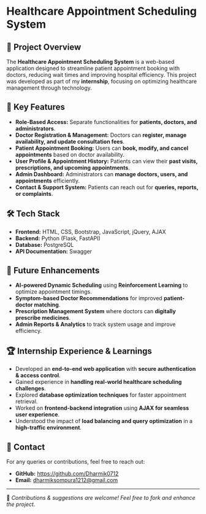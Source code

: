 # Healthcare Appointment Scheduling System

## 📌 Project Overview
The **Healthcare Appointment Scheduling System** is a web-based application designed to streamline patient appointment booking with doctors, reducing wait times and improving hospital efficiency. This project was developed as part of my **internship**, focusing on optimizing healthcare management through technology.

## 🎯 Key Features
- **Role-Based Access:** Separate functionalities for **patients, doctors, and administrators**.
- **Doctor Registration & Management:** Doctors can **register, manage availability, and update consultation fees**.
- **Patient Appointment Booking:** Users can **book, modify, and cancel appointments** based on doctor availability.
- **User Profile & Appointment History:** Patients can view their **past visits, prescriptions, and upcoming appointments**.
- **Admin Dashboard:** Administrators can **manage doctors, users, and appointments** efficiently.
- **Contact & Support System:** Patients can reach out for **queries, reports, or complaints**.

## 🛠️ Tech Stack
- **Frontend:** HTML, CSS, Bootstrap, JavaScript, jQuery, AJAX
- **Backend:** Python (Flask, FastAPI)
- **Database:** PostgreSQL
- **API Documentation:** Swagger

## 🚀 Future Enhancements
- **AI-powered Dynamic Scheduling** using **Reinforcement Learning** to optimize appointment timings.
- **Symptom-based Doctor Recommendations** for improved **patient-doctor matching**.
- **Prescription Management System** where doctors can **digitally prescribe medicines**.
- **Admin Reports & Analytics** to track system usage and improve efficiency.

## 🏆 Internship Experience & Learnings
- Developed an **end-to-end web application** with **secure authentication & access control**.
- Gained experience in **handling real-world healthcare scheduling challenges**.
- Explored **database optimization techniques** for faster appointment retrieval.
- Worked on **frontend-backend integration** using **AJAX for seamless user experience**.
- Understood the impact of **load balancing and query optimization** in a **high-traffic environment**.

## 📩 Contact
For any queries or contributions, feel free to reach out:
- **GitHub:** https://github.com/Dharmik0712
- **Email:** dharmiksompura1212@gmail.com

---
🔗 *Contributions & suggestions are welcome! Feel free to fork and enhance the project.*
